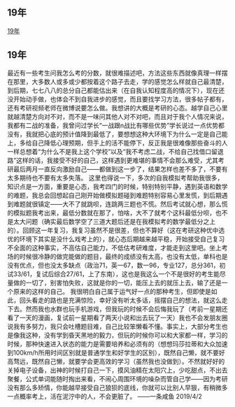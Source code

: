 #  

## 19年

[19年](https://www.jianshu.com/p/56791e1ae4f3)

## 19年

最近有一些考生问我怎么考的分数，就很难描述吧，方法这些东西就像真理一样摆在那里，大多数人或多或少都按着这个路子去走，学的感觉怎么样就自己最清楚，到后期，七七八八的总分自己都能估出来（在自我认知程度高的情况下），现在还没开始动手做，也体会不到自我进步的感觉，而且要找学习方法，很多帖子都有，还有考研视频老师在微博说要怎么做。我想讲的大概是考研的心态。越学自己心里就越清楚方向对不对，而不是一味问其他人对不对吧，而且对于我个人情况来说，我都有二战的准备，我曾问过学长“一战跟n战比有哪些优势”学长说过一点优势都没有，我就把心底的预计值降到最低了，要想想这种大环境下为什么一定是自己能上，多给自己降低心理预期，但手上的活不能停下，反正我是很难像那些奋斗的人一样总想着“为什么不是我上这个学校”以及“我不考虑二战，不给自己找借口留退路”这样的话，我接受不好的自己，这样遇到更难堪的事情不会那么难受，尤其考研最后两月一直反向激励自己——都做到这一步了，结果怎样也差不多了，不要有太多期待也不要有太多失落。
这里也得说一下，多次的自我模拟考帮助我很多，知识点是一方面，重要是心态，我考四门的时候，特别特别平静，遇到英语和数学的难题，我总会回想起自己刚开始做模拟题碰到难题特别容易心里发慌，到后期遇到难题就很镇定——大不了就跳呗，连跳两三题也不慌。然后考试就心想，那么慌的模拟题我考出来，最低分数就在那了，怕啥，大不了就考个这科最低分呗，也不是太大问题（确实最后数学空了三道大题后还是在我模拟考的数学最低分之上的）。回顾这一年复习，我复习虽然不是很差，但也不算好（这在考研这种优中选优的环境下其实是没什么戏考上的），就心态后期越来越平稳，开始接受自己复习不全面的这种事实，不高估自己能力，不低估考研难度，才能走到这里吧。坐上考场的时候很冷静的做完能做的题目，最终的成绩没有太高，也没有太低，单科也是没有优点，但也没太多缺点（政治71，英一67，数一96，专业127，总分361，初试33/61，复试后综合27/61，上了东南），这也是我这么一个不是很好的考生能尽量做的一切了，别害怕失败，这就是你的一切，能压上去的就压上去，输了还是一个原来的这样的自己。
我很明白自己属于运气好一点的那种考生，但即使是如此，回头看走的路也是充满惊险，幸好没有听太多话，摇摆自己的想法，就这么走下去。然而我也水群也玩手机游戏，但我玩的时候不会后悔我玩了（考前一星期还看了一天的漫画，复试前一星期看了两天小说和出去玩了一天）我也不会发朋友圈说我有多努力，我只会吐槽题目难，自己比较笨懒看不懂。事实上，大部分考生也是像我这种，没有学到昏天黑地的毅力，但玩的时候你可以和大家都一样，学习的时候，那种快速进入状态的能力是需要培养和必须有的（想想玛莎拉蒂和大众加速到100km/h所用时间区别就是普通学生和好学生的区别），既然自己懒，就不要好高骛远，既然自己懒，就要学会更高效的学习（虽然我也没做到）。不然就好好的关掉电子设备，出神的时候打自己一下，摸风油精在太阳穴上，少吃甜点，不出去聚餐，公式单词能随时掏出来看，不闹心周围环境的噪杂而管自己学——因为考研没有那么多矫情，你能越早接受自己狼狈的底线，你就可以比别人早狠，有稍微多一点概率考上，活在泥泞中的人，不会更脏了。
												      ——一条咸鱼 2019/4/2
